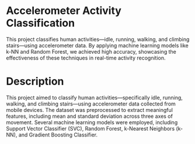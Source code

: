 # Accelerometer Activity Classification
This project classifies human activities—idle, running, walking, and climbing stairs—using accelerometer data. By applying machine learning models like k-NN and Random Forest, we achieved high accuracy, showcasing the effectiveness of these techniques in real-time activity recognition.

# Description
This project aimed to classify human activities—specifically idle, running, walking, and climbing stairs—using accelerometer data collected from mobile devices. The dataset was preprocessed to extract meaningful features, including mean and standard deviation across three axes of movement. Several machine learning models were employed, including Support Vector Classifier (SVC), Random Forest, k-Nearest Neighbors (k-NN), and Gradient Boosting Classifier.
